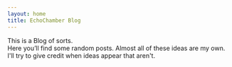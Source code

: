 ```yaml
---
layout: home
title: EchoChamber Blog
---
```


This is a Blog of sorts.  
Here you’ll find some random posts. Almost all of these ideas are my own. I'll try to give credit when ideas appear that aren't.
